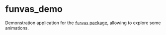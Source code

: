 # funvas_demo

Demonstration application for the [`funvas` package][funvas], allowing to explore some animations.

[funvas]: https://pub.dev/packages/funvas
